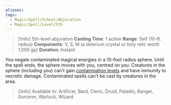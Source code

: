 ```yaml
---
aliases: 
tags:
  - Magic/Spell/School/Abjuration
  - Magic/Spell/Level/5th
---
```

>[!info]
>5th-level abjuration
>**Casting Time**: 1 action
>**Range**: Self (10-ft. radius)
>**Components**: V, S, M (a delerium crystal or holy relic worth 1,000 gp)
>**Duration**: Instant

You negate contaminated magical energies in a 10-foot radius sphere. Until the spell ends, the sphere moves with you, centred on you. Creatures in the sphere (including you) can't gain [contamination levels](https://5e.tools/adventure.html#DoDk,12) and have immunity to necrotic damage. Contaminated spells can't be cast by creatures in the area.

>[!info] Available to:
>Artificer, Bard, Cleric, Druid, Paladin, Ranger, Sorcerer, Warlock, Wizard